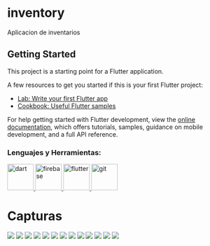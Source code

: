 # inventory

Aplicacion de inventarios

## Getting Started

This project is a starting point for a Flutter application.

A few resources to get you started if this is your first Flutter project:

- [Lab: Write your first Flutter app](https://docs.flutter.dev/get-started/codelab)
- [Cookbook: Useful Flutter samples](https://docs.flutter.dev/cookbook)

For help getting started with Flutter development, view the
[online documentation](https://docs.flutter.dev/), which offers tutorials,
samples, guidance on mobile development, and a full API reference.

<h3 align="left">Lenguajes y Herramientas:</h3>
<p align="left"> <a href="https://dart.dev" target="_blank" rel="noreferrer"> <img src="https://www.vectorlogo.zone/logos/dartlang/dartlang-icon.svg" alt="dart" width="60" height="60"/> </a> <a href="https://firebase.google.com/" target="_blank" rel="noreferrer"> <img src="https://www.vectorlogo.zone/logos/firebase/firebase-icon.svg" alt="firebase" width="60" height="60"/> </a> <a href="https://flutter.dev" target="_blank" rel="noreferrer"> <img src="https://www.vectorlogo.zone/logos/flutterio/flutterio-icon.svg" alt="flutter" width="60" height="60"/> </a> <a href="https://git-scm.com/" target="_blank" rel="noreferrer"> <img src="https://www.vectorlogo.zone/logos/git-scm/git-scm-icon.svg" alt="git" width="60" height="60"/> </a> </p>
<h1>Capturas</h1>
<div>
<img src="https://previews.dropbox.com/p/thumb/ABzQ8XXItsauZPm0apJZEzWhhPsR_A4Ax_VRgXsVjbnWbBpKOEmPouzGeOw-k4nFwQwq8EdMAZAP4r-BoGY2VhGibqjo27JfPxL-736rE0Fi5oUzSoanSQF2q39Ib1tF-cWYtFBE59T_iI1X54WUa9kj7akMWf-Jgqqc4zmuQpJbX5pU6cqAoEPbJlheIcyDaNMn6VCKooHeDyZLmipgK8t-ALODrQXRZFTXn-773TZyJjpq63CrZqXROxteU4XNbgRP964cfd7LLjAKfoU87gP4_MW_oj8IrV8IQL1yS3yd0Os6vFLWJeEkih_R2H-Gs_S7YeKYVZT6cOSJUWvqdE4I5AaJwGLWhgcKrALJhHQ0SXTAQSs9LlmkgYbOij48kyE/p.png"/>
<img src="https://previews.dropbox.com/p/thumb/ABxhrGk52a0WTRmqmjwtbTnnVn0_dOvSsnklA7CNudZqrQmDZ3l26eNYh9M36kZTs1XrJl5rt8IGoYb-aBAQWfSA_S7nnhjG2CuzBUFnoeNlOQNVbRjPRJ7sgVS5re71CV9twJ2WBSn0YAfLdnLEE7ggr20pIxkJThu6iYDPVtpVReQTJDYt_X7MxQTRTZ5LsQ42G6vCu3z4Gms1W8tk6IYNvm2eG_FR3MnWQRoBgwHb-hCewFR84mexkvphgwEP2okBXaAFu2m4ToizuIXiQheGM_nimaEvCB-rasSCVY11griB_wSkMgNLVBqdfbEAhoV2ynZ0vlpp4NtcUB1ZQ_KBr6RvJyREyJ0y3SG2Cgdmc-PGVneAQtW42-X1fp9mvxk/p.png"/>
<img src="https://previews.dropbox.com/p/thumb/ABwm0gC_ppxMM0HXUlq2PF1DtOTvE2oiVz1RxTLmBMj3-Q3o81z7zBNv0sapq8wuFFYr-Sj1vNq5UM8SYfWh68Tg2lZ-xx2rJpwSGcmUsiZPLf4EaoCneOxdY97OXXP1mWpK7p6FpjYngvmTiLB92CDGFpxu1pH07t0gOJhY5HY__XzUkammcRL6x4HBVPluOBK3EwSST4hp9Pc29l2YWM_IjEkbCwmAw_2Ixz549whOjd0CWVovFrdMrAKBRdLRupcnOMXmchU9Te9fHVpY0yxN5nXb0tvWt7irJtOF4wZiiwZxg1n6Ayh4ZihmCETEttJ6ZE4U36PgW79N6eo7WxB5puAQ7lA_WvB8AAtSB0gftn_MOX7CWyQ6BzMt3z2t2Us/p.png"/>
<img src="https://previews.dropbox.com/p/thumb/ABxCiYFmhtAAitmjVnIMzE4Ti05WDDbkUo4mu95IOtBYbdo0txpFCc8eSO9mvcDo3WFEshVxVgS5RDfD_TKb0y29BAJUQ0afhzdv0OvZKBh8oSSVZgN0DcEidEL2mOeJVO8rXbNeQmrk2ztOKdx6c1DYxEa-dUoeWrpa-hsmLU9WZk_qyQHhSNMgbaAV-0gM1PCwaeFgq5XGI5ba5wJ-BZ7zCMDCp-h19cU7OpPPwgrRqfosoh_t73hJLOqdyf17dF1mTT0tTxYDd3YXpK4c9RBmbAQBzxrA9A_3kq3PVARBB_ETB79HuFFsV3S60vEB0BtwjNqIgIamVpiQSKatMP6LVziW8dXNp_BB-234sGBNjczjFlXiZnW-xpLyYOG8XoE/p.png"/>
<img src="https://previews.dropbox.com/p/thumb/AByRUvRleNWMH4bTk1jX9_xPyJtkw9Vk-0Cw-sTSxB1DRFWZydvLa9m5_XHYf1HMRdS7ClXbJ-eVZMa0iJ_Z3QFdgcXfWRow2nW6Vbh_FI49cbpIh98fLWG_BEQAwQr7i_rOpWg2nQv-yKk67XNPjJ0V6W_kzGMd5MyNFXSoymHU8SYS6hoxeyW7IovKTNo3vrk2jUIpQf7OVdP-zYPRBD6Y56Z_Dnuh0gbYsLdOgx0p-Ybgew1zyL3qSISsWFQQh_p1Xl_Y_l59v_0yrjU2an8tAKJhzOi-RTUj7h8BYus4NlTfqZj0XWRMljWO-eTde5yGBIHLbAT16bGIBrzGPje_cgdDHa64oYPGY5UygYE9BlNkm1ERGULIX-XJJ5u0UP8/p.png"/>
<img src="https://previews.dropbox.com/p/thumb/ABx8XIg9EOZwfeBkH4xTJLTjwyWYe3hqPgNKDrQsaqsnSmKk4lQodGjG8smFS_g7Fxeva1Sknmesp3swUKHHJQyGfiWzhQ5w1Lhy_vuMKgSY84Q7nrTau2sARzxEmtLgfGrDZib5FhrBTHdIyO01rSi5WDeLlah4N8-dqVLL5fYDdxH_VXskNDyMtybYOnIkQelDfz06EC3eHUbf69h02ujlUGrzrTxj33MM6TV7zlVNgIkDqMbU1TyGyNlncsnF5jIqXo_RR2xm7zj2JGFlaQw_TW-evjBnNLHvwVLys6UT6FvqpLdu-Zq-Cetuk5X0haw8HDQcGeOmynxlyRbOj3iSQsKdJC2_K3k8IAQFZVIe0XDgZKNszp3P3LdK7Lx7zfI/p.png"/>
<img src="https://previews.dropbox.com/p/thumb/ABxu9Y3wR1NXN15xgcLmYqp5CZdEIVHHQilmuoim0F3vXSDjXOoqHYu-iExA1v1ai-Mv_tl_XTVqYuP-9Se5uIyXpQcZzWtqflb1RVDg2DLpHViOIUV58nsHqSmqlJqOse0vfg3M2pat3i5ccBiqnjBU2gZjrxqRdwj2hfWGgDVf6Cr7Zf_n48v5bWL3YrH9WxE3wtntRkp3PygZbTdrtdUEMP_NLEne-wzLgxJd7Ws2dgfa_a4wSTioatwhJ89DOqubv8U5cg5uWRnLyPHZI0-A2BQSn646mJYYMGU95fzfKKQupAdj7JurUYpG0Lx3kA1m3U2-aoAAFT8Vp9X8HH263YXsoHQmuqv9_SfK3BdMmDz5P-pQ6jKPRrFYtHDBkU0/p.png"/>
<img src="https://previews.dropbox.com/p/thumb/ABxJVEEuA7wokR5_Vbpats-y4G-lNcEWj0o1XUyuMgAvmOpk_ZkCSUbP4tIR9qw5_U19juSxiiFEMQMJZG13E3BzDLLF1WZNx_wpLLJtT7HFgXonmLhhWbGs5MqxyK2d1GZez1y7QDBU-MY8g4Kbjy08xuJmgCE5yLQAnahO6tJmGS0tuJ394CPU6m-d74n4pLXsN38urvxS4xPqxDSTaXAYZJx35xODL8uECze4dt2xJMZgvqnuqlsV-hHsZhbcht7D5xTpYgMKhXa-W0N77PHAOOuvjUZUKZAUGbKteT5ZrvzNRJ9wkQJEPzEbGCKFheeeXkCPEUI-uII5KRExWvSWTIOtCxoPZ_UXBDhnAJ5R4oP1e8-YNnYQImgPlUdAbgM/p.png"/>
<img src="https://previews.dropbox.com/p/thumb/ABzMIaFOjFTHGmcFNDcKHbhAxvc3fKIAheE4GPacSAUSpKw0z6dxuA7LGq2cPjL8s7XBTfkwIpYT5M-EiFu_RQ1dSgHq4-Bs1OXquIfyro6xYgAAQYCgfRncgJRCawFNTqU-PWwjEEk_oP4ZCPhqHpwU52pDli0-l54RjepRIdtEjQ0AB3ALPm-26XWagmMsyPuQlH5QmjQq7lNJk0KncxpQDd0YH2vKMMeouxzVtiz6lRiYvIpTWg0N6Nu1REXbnXhkWrai-rkQqXK2PlOLcNRExUPKFPMOmUlDwlTL9lZTP8rxNMzpGdfG6_jc3zN3s6OqKiC8LhtpF5dzBpRMxVmVpLaJlUcXXrZ3pA6RzQpQA2hTa2M2yzXzVKg-4F2Hlj4/p.png"/>
<img src="https://previews.dropbox.com/p/thumb/AByZDo0Pqh3hYdy6AnvYHLnjXA69cDpEKMvMvjCrgN6DGq9cjxxW2d1dPtCZZnIgkdrPCedmS7ie-vxHfR3dffBiQyIbBV2j3Qk7wX7o81M08lEzqSEdXPoL5DVFp6D0Ntdmfuyae9zrlqvkfd7UK3FeWNXcBt-uJ1Cs5i0f50tPO1zmyIQHSxKyOIa_P-zDB94vA-yKWQjdNoh9JmDlhlSDXGKRDHejViTxvet08VuIrkhJlp9MMFzhuUu85nXD9m_YccKqhuptYIl1kHLkWqxbO89gw5Qo2Xlhy5vGPnUyD5Hq1svhn1ygbnxNCmv0o45c82xOO_k2sJmyDpekzbaEveRXHfrkE797eRYfR71Q9B5RfnvqiPPl39IkqXaqdv8/p.png"/>
<img src="https://previews.dropbox.com/p/thumb/ABxTg_JADG24KdEcdBzuLJwiW2rKOwWidor62D-DExWa1KOO1XJqN5cg8jh4t1SkN1CDCvq1BlkrmC5XkgeUkrnanczIblctqqfuT_GhfOygQVe0dbPqZdF3d4pYPRFON5yuMv3tmHcM5_wvGKdbcxP-qNgfVcQ0TPMF7cGeYaDF0jQzGWGn30iRv5MrikeVGS-rlyFVz5TAZffEurCwNry8efbPLnngFTebWtAwbliWeFMFuMRT1OxvHsb1Uv-qB3xh37HX2AMhPwro14sl0uYz13hbQIOpR4337ejqdcWj2meeeQ-e3LeK7nXT0Ji5FxCZkgx-CAmwFNrIS6DmrZVuRACQJuotam_2-uCWCAX93m7RoAOF4bZ_PrTESl0Ur7E/p.png"/>
<img src="https://previews.dropbox.com/p/thumb/ABz0AmN2YrwWqn550i7z4NrbiuvfJnDxri2o6bbGAeM8RQjijulmjQQxf1vX7AvssZsGD3F_KdtWyd_xKER9WFbXGto66IWOM0gyH9F2qlNbzDQwR-C3SFm0YfASmvZJ4GGb-ZmZpNuqZZW1Jhnel_b0uVfRYfk4aKXofQxRqpmPg29F38c2LH-exjPhvW9D9bdEz1mX7UMGUc0cZ7hY4bb1zSAqDUxaT7Qsvo5SzG0aqf1IhVEpiwf0ypr3GyV50BnwPSsKNCsXpekNxgnvlYu4XqArQ7SShSfGGL3Z1lnNJh_GORuDY_aYe1tBoKp8XpZmRdLtOHlbqjw-RtD0sA_FQ6kE6B7XeIXUW59EIgsckyN1WD3wdwSa33J5nY2jXbc/p.png"/>
<img src="https://previews.dropbox.com/p/thumb/ABxg_wOn6A5FyIwLs4QjbU88TENbUt7MvjJnTgNjpxWSpdAl4ahWn0-JMlwUXTTR5pA2lgx7y0xskMsRRizI6X1F4rjsay-wTO5P6AitJQYR2-QN8VJtyep4bxOqvkAp3GcEl7pReCLw-UgsgOnlFaZ_qbmnPKSE4L8Ij7EPvCAK13ZPcmvvrB-4H9BIh3w5QNb1jvxc6B5tCexng0HNg9ro0hQq6N_0P_5-LgswRl5uVuFkSqPpCjqHw2hRyLQntWXq4vIre1DHUTE5RE2jJ0eS3XWzRlutktvve_Lo6tmm1DTk_Nf9Div41EnoJEheB34Qa9N-A6Ueh3cjAzlC8GkaLfrrb1CqFKjYtBXxMQqxdYZCPtlfU8drWrNb5DfiYLM/p.png"/>
</div>
